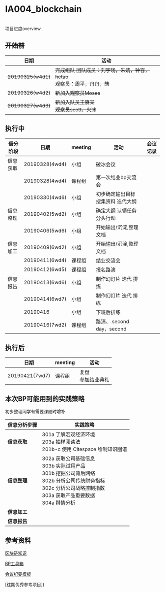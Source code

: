 # IA004_blockchain
​	
项目进度overview

## ~~开始前~~

| 日期               | 活动                                                         |
| ------------------ | ------------------------------------------------------------ |
| ~~20190325(w4d1)~~ | ~~完成组队      团队成员：刘宇旸，朱婧，钟容，hetao<br>观察员：周平，舟舟，皓~~ |
| ~~20190326(w4d2)~~ | ~~新加入观察员Moses~~                                        |
| ~~20190327(w4d3)~~ | ~~新加入队员王赓某<br>观察员scott，火冰~~                    |



## 执行中

| 信分阶段 | 日期           | meeting | 活动                                         |会议记录|
| -------- | -------------- | ------- | -------------------------------------------- |--------|
| 信息获取 | 20190328(4wd4) | 小组    | 破冰会议                                     ||
|          | 20190328(4wd4) | 课程组  | 第一次结业bp交流会                           ||
|          | 20190330(4wd6) | 小组    | 初步确定输出目标      搜集资料      迭代大纲 ||
| 信息整理 | 20190402(5wd2) | 小组    | 确定大纲      认领任务      分头行动         ||
|          | 20190406(5wd6) | 小组    | 开始输出/沉淀,整理文档                       ||
| 信息加工 | 20190409(6wd2) | 小组    | 开始输出/沉淀,整理文档                       ||
|          | 20190411(6wd4) | 课程组  | 结业交流会                                   ||
|          | 20190412(6wd5) | 课程组  | 报名路演                                     ||
| 信息报告 | 20190413(6wd6) | 小组    | 制作幻灯片      迭代      排练               ||
|          | 20190414(6wd7) | 小组    | 制作幻灯片      迭代      排练               ||
|          | 20190416       | 小组    | 下班后排练                                   ||
|          | 20190416(7wd2) | 课程组  | 路演、      second day，second               ||



## 执行后

| 日期           | meeting | 活动                       |
| -------------- | ------- | -------------------------- |
| 20190421(7wd7) | 课程组  | 复盘      <br>参加结业典礼 |



## 本次BP可能用到的实践策略

初步整理同学有需要课随时增补

| 信息分析步骤 | 实践策略                                                     |
| ------------ | ------------------------------------------------------------ |
| **信息获取** | 301a 了解宏观经济环境      <br>203a 抽样阅读法       <br/>201b-c 使用 Citespace 绘制知识图谱 |
| **信息整理** | 302a   获取公司基础信息      <br/>303b 实际试用产品      <br/>301b 挖掘公司背后网络      <br/>302b 分析公司传统财务指标      <br/>302c 分析公司战略控制指数      <br/>303a 获取产品重要数据      <br/>304a 舆情分析 |
| **信息加工** |                                                              |
| **信息报告** |                                                              |


## 参考资料

[区块链知识]()

[BP工具箱]()

[会议纪要模板]()

[往期优秀参考项目](
